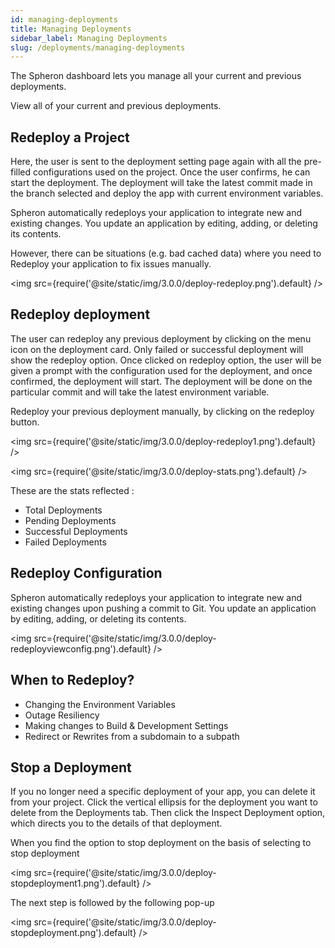 ```yaml
---
id: managing-deployments
title: Managing Deployments
sidebar_label: Managing Deployments 
slug: /deployments/managing-deployments
---
```


The Spheron dashboard lets you manage all your current and previous deployments. 

View all of your current and previous deployments.

## Redeploy a Project

Here, the user is sent to the deployment setting page again with all the pre-filled configurations used on the project. Once the user confirms, he can start the deployment. The deployment will take the latest commit made in the branch selected and deploy the app with current environment variables.

Spheron automatically redeploys your application to integrate new and existing changes. You update an application by editing, adding, or deleting its contents.

However, there can be situations (e.g. bad cached data) where you need to Redeploy your application to fix issues manually. 

<img src={require('@site/static/img/3.0.0/deploy-redeploy.png').default} />


## Redeploy deployment

The user can redeploy any previous deployment by clicking on the menu icon on the deployment card. Only failed or successful deployment will show the redeploy option. Once clicked on redeploy option, the user will be given a prompt with the configuration used for the deployment, and once confirmed, the deployment will start. The deployment will be done on the particular commit and will take the latest environment variable.

Redeploy your previous deployment manually, by clicking on the redeploy button. 

<img src={require('@site/static/img/3.0.0/deploy-redeploy1.png').default} />

<img src={require('@site/static/img/3.0.0/deploy-stats.png').default} />

These are the stats reflected : 

- Total Deployments 
- Pending Deployments 
- Successful Deployments
- Failed Deployments

## Redeploy Configuration

Spheron automatically redeploys your application to integrate new and existing changes upon pushing a commit to Git. You update an application by editing, adding, or deleting its contents.

<img src={require('@site/static/img/3.0.0/deploy-redeployviewconfig.png').default} />

## When to Redeploy?
- Changing the Environment Variables
- Outage Resiliency
- Making changes to Build & Development Settings
- Redirect or Rewrites from a subdomain to a subpath

## Stop a Deployment

If you no longer need a specific deployment of your app, you can delete it from your project. Click the vertical ellipsis for the deployment you want to delete from the Deployments tab. Then click the Inspect Deployment option, which directs you to the details of that deployment.

When you find the option to stop deployment on the basis of selecting to stop deployment 

<img src={require('@site/static/img/3.0.0/deploy-stopdeployment1.png').default} />

The next step is followed by the following pop-up

<img src={require('@site/static/img/3.0.0/deploy-stopdeployment.png').default} />